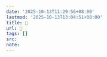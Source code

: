 ```yaml
---
date: '2025-10-13T11:29:56+08:00'
lastmod: '2025-10-13T13:04:51+08:00'
title: 󰣭
url: 󰣭
tags: []
src:
note:
---
```

